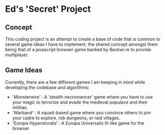 # Ed's 'Secret' Project #

## Concept ##

This coding project is an attempt to create a base of code that is common to several game ideas I have to implement, the shared concept amongst them being that of a javascript browser game backed by Backwi.re to provide multiplayer.

## Game Ideas ##

Currently, there are a few different games I am keeping in mind while developing the codebase and algorithms:

- 'Monsterwire' : A 'stealth necromancer' game where you have to use your magic to terrorize and evade the medieval populace and their militias.
- 'Warband' : A squad-based game where you convince others to join your cadre to explore, rob dungeons, or raid villages.
- 'Europa Hyperstoralis' : A Europa Universalis III-like game for the browser
